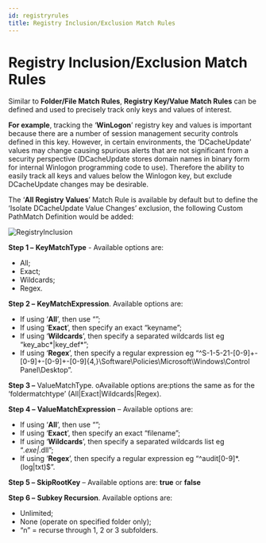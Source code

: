 ```yaml
---
id: registryrules
title: Registry Inclusion/Exclusion Match Rules
---
```


# Registry Inclusion/Exclusion Match Rules

Similar to **Folder/File Match Rules**, **Registry Key/Value Match Rules** can be defined and used to precisely track only keys and values of interest.

**For example**, tracking the ‘**WinLogon**’ registry key and values is important because there are a number of session management security controls defined in this key. However, in certain environments, the ‘DCacheUpdate’ values may change causing spurious alerts that are not significant from a security perspective (DCacheUpdate stores domain names in binary form for internal Winlogon programming code to use). Therefore the ability to easily track all keys and values below the Winlogon key, but exclude DCacheUpdate changes may be desirable.

The ‘**All Registry Values**’ Match Rule is available by default but to define the ‘Isolate DCacheUpdate Value Changes’ exclusion, the following Custom PathMatch Definition would be added:

![RegistryInclusion](/img/changetracker/admin/RegistryInclusion.png "RegistryInclusion")

**Step 1 –** **KeyMatchType** - Available options are:

- All;
- Exact;
- Wildcards;
- Regex.

**Step 2 –** **KeyMatchExpression**. Available options are:

- If using ‘**All**’, then use “”;
- If using ‘**Exact**’, then specify an exact “keyname”;
- If using ‘**Wildcards**’, then specify a separated wildcards list eg “key_abc*|key_def*”;
- If using ‘**Regex**’, then specify a regular expression eg “^S-1-5-21-[0-9]+-[0-9]+-[0-9]+-[0-9]\{4,\}\\Software\\Policies\\Microsoft\\Windows\\Control Panel\\Desktop”.

**Step 3 –** ValueMatchType. oAvailable options are:ptions the same as for the ‘foldermatchtype’ (All|Exact|Wildcards|Regex).

**Step 4 –** **ValueMatchExpression** – Available options are:

- If using ‘**All**’, then use “”;
- If using ‘**Exact**’, then specify an exact “filename”;
- If using ‘**Wildcards**’, then specify a separated wildcards list eg “*.exe|*.dll”;
- If using ‘**Regex**’, then specify a regular expression eg “^audit[0-9]*\.(log|txt)$”.

**Step 5 –** **SkipRootKey** – Available options are: **true** or **false**

**Step 6 –** **Subkey Recursion**. Available options are:

- Unlimited;
- None (operate on specified folder only);
- “n” = recurse through 1, 2 or 3 subfolders.<span id="Appendix_I__Agentless"></span>